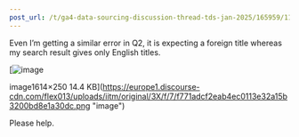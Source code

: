 ```yaml
---
post_url: /t/ga4-data-sourcing-discussion-thread-tds-jan-2025/165959/118
---
```

Even I’m getting a similar error in Q2, it is expecting a foreign title whereas my search result gives only English titles.  

[![image](https://europe1.discourse-cdn.com/flex013/uploads/iitm/optimized/3X/f/7/f771adcf2eab4ec0113e32a15b3200bd8e1a30dc_2_690x106.png)

image1614×250 14.4 KB](https://europe1.discourse-cdn.com/flex013/uploads/iitm/original/3X/f/7/f771adcf2eab4ec0113e32a15b3200bd8e1a30dc.png "image")

  
Please help.